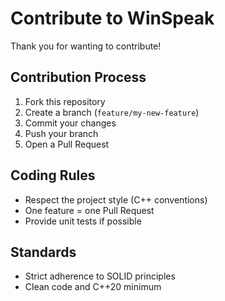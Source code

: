 # Contribute to WinSpeak

Thank you for wanting to contribute!

## Contribution Process

1. Fork this repository
2. Create a branch (`feature/my-new-feature`)
3. Commit your changes
4. Push your branch
5. Open a Pull Request

## Coding Rules

- Respect the project style (C++ conventions)
- One feature = one Pull Request
- Provide unit tests if possible

## Standards

- Strict adherence to SOLID principles
- Clean code and C++20 minimum